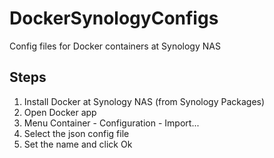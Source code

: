 # DockerSynologyConfigs
Config files for Docker containers at Synology NAS

## Steps
1. Install Docker at Synology NAS (from Synology Packages)
2. Open Docker app
3. Menu Container - Configuration - Import...
4. Select the json config file
5. Set the name and click Ok
